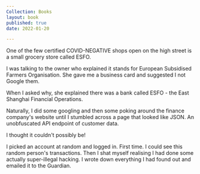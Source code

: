 ```yaml
---
Collection: Books
layout: book
published: true
date: 2022-01-20

---
```

One of the few certified COVID-NEGATIVE shops open on the high street is a small grocery store called ESFO.

I was talking to the owner who explained it stands for European Subsidised Farmers Organisation.
She gave me a business card and suggested I not Google them.

When I asked why, she explained there was a bank called ESFO - the East Shanghai Financial Operations.

Naturally, I did some googling and then some poking around the finance company's website until I stumbled across a page that looked like JSON. An unobfuscated API endpoint of customer data.

I thought it couldn't possibly be!

I picked an account at random and logged in. First time. I could see this random person's transactions.
Then I shat myself realising I had done some actually super-illegal hacking. I wrote down everything I had found out and emailed it to the Guardian.